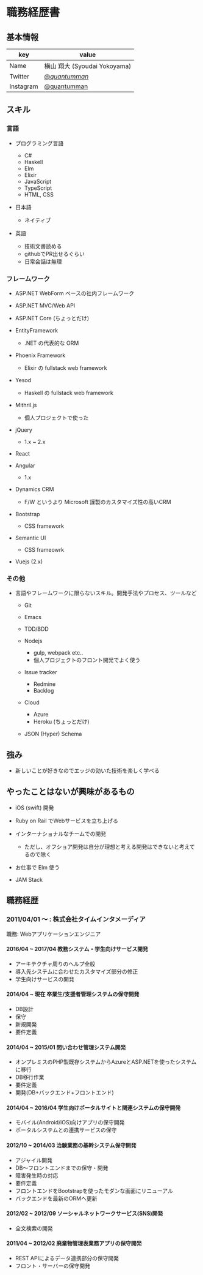 # 職務経歴書

## 基本情報

key       | value
--------- | ----------------------------------------------------
Name      | 横山 翔大 (Syoudai Yokoyama)
Twitter   | [@_quantumman_](https://twitter.com/_quantumman_)
Instagram | [@quantumman](https://www.instagram.com/quantumman/)

## スキル

### 言語

- プログラミング言語

  - C#
  - Haskell
  - Elm
  - Elixir
  - JavaScript
  - TypeScript
  - HTML, CSS

- 日本語

  - ネイティブ

- 英語

  - 技術文書読める
  - githubでPR出せるぐらい
  - 日常会話は無理

### フレームワーク

- ASP.NET WebForm ベースの社内フレームワーク
- ASP.NET MVC/Web API
- ASP.NET Core (ちょっとだけ)
- EntityFramework

  - .NET の代表的な ORM

- Phoenix Framework

  - Elixir の fullstack web framework

- Yesod

  - Haskell の fullstack web framework

- Mithril.js

  - 個人プロジェクトで使った

- jQuery

  - 1.x ~ 2.x

- React

- Angular

  - 1.x

- Dynamics CRM

  - F/W というより Microsoft 謹製のカスタマイズ性の高いCRM

- Bootstrap

  - CSS framework

- Semantic UI

  - CSS frameowrk

- Vuejs (2.x)

### その他

- 言語やフレームワークに限らないスキル。開発手法やプロセス、ツールなど

  - Git
  - Emacs
  - TDD/BDD
  - Nodejs

    - gulp, webpack etc..
    - 個人プロジェクトのフロント開発でよく使う

  - Issue tracker

    - Redmine
    - Backlog

  - Cloud

    - Azure
    - Heroku (ちょっとだけ)

  - JSON (Hyper) Schema

## 強み

- 新しいことが好きなのでエッジの効いた技術を楽しく学べる

## やったことはないが興味があるもの

- iOS (swift) 開発
- Ruby on Rail でWebサービスを立ち上げる
- インターナショナルなチームでの開発

  - ただし、オフショア開発は自分が理想と考える開発はできないと考えてるので除く

- お仕事で Elm 使う

- JAM Stack

## 職務経歴

### 2011/04/01 〜 : 株式会社タイムインタメーディア

職務: Webアプリケーションエンジニア

#### 2016/04 ~ 2017/04 教務システム・学生向けサービス開発

- アーキテクチャ周りのヘルプ全般
- 導入先システムに合わせたカスタマイズ部分の修正
- 学生向けサービスの開発

#### 2014/04 ~ 現在    卒業生/支援者管理システムの保守開発

- DB設計
- 保守
- 新規開発
- 要件定義

#### 2014/04 ~ 2015/01 問い合わせ管理システム開発

- オンプレミスのPHP製既存システムからAzureとASP.NETを使ったシステムに移行
- DB移行作業
- 要件定義
- 開発(DB+バックエンド+フロントエンド)

#### 2014/04 ~ 2016/04 学生向けポータルサイトと関連システムの保守開発

- モバイル(Android/iOS)向けアプリの保守開発
- ポータルシステムとの連携サービスの保守

#### 2012/10 ~ 2014/03 治験業務の基幹システム保守開発

- アジャイル開発
- DB〜フロントエンドまでの保守・開発
- 障害発生時の対応
- 要件定義
- フロントエンドをBootstrapを使ったモダンな画面にリニューアル
- バックエンドを最新のORMへ更新

#### 2012/02 ~ 2012/09 ソーシャルネットワークサービス(SNS)開発

- 全文検索の開発

#### 2011/04 ~ 2012/02 廃棄物管理表業務アプリの保守開発

- REST APIによるデータ連携部分の保守開発
- フロント・サーバーの保守開発
